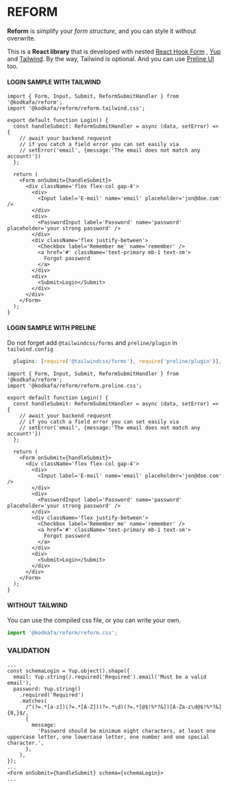 # REFORM

**Reform** is simplify your _form structure_, and you can style it without overwrite.

This is a **React library** that is developed with
nested [React Hook Form](https://react-hook-form.com/advanced-usage/#FormProviderPerformance) , [Yup](https://www.npmjs.com/package/yup)
and [Tailwind]().
By the way, Tailwind is optional. And you can use [Preline UI](https://preline.co/docs/index.html) too.

#### LOGIN SAMPLE WITH TAILWIND

```tsx file=Login.component.tsx
import { Form, Input, Submit, ReformSubmitHandler } from '@kodkafa/reform';
import '@kodkafa/reform/reform.tailwind.css';

export default function Login() {
  const handleSubmit: ReformSubmitHandler = async (data, setError) => {
    // await your backend requesnt
    // if you catch a field error you can set easily via
    // setError('email', {message:'The email does not match any account!'})
  };

  return (
    <Form onSubmit={handleSubmit}>
      <div className='flex flex-col gap-4'>
        <div>
          <Input label='E-mail' name='email' placeholder='jon@doe.com' />
        </div>
        <div>
          <PasswordInput label='Password' name='password' placeholder='your strong password' />
        </div>
        <div className='flex justify-between'>
          <Checkbox label='Remember me' name='remember' />
          <a href='#' className='text-primary mb-1 text-sm'>
            Forgot password
          </a>
        </div>
        <div>
          <Submit>Login</Submit>
        </div>
      </div>
    </Form>
  );
}
```

#### LOGIN SAMPLE WITH PRELINE

Do not forget add `@tailwindcss/forms` and `preline/plugin` in `tailwind.config`

```js file=tailwind.config.js
  plugins: [require('@tailwindcss/forms'), require('preline/plugin')],
```

```tsx file=Login.component.tsx
import { Form, Input, Submit, ReformSubmitHandler } from '@kodkafa/reform';
import '@kodkafa/reform/reform.preline.css';

export default function Login() {
  const handleSubmit: ReformSubmitHandler = async (data, setError) => {
    // await your backend requesnt
    // if you catch a field error you can set easily via
    // setError('email', {message:'The email does not match any account!'})
  };

  return (
    <Form onSubmit={handleSubmit}>
      <div className='flex flex-col gap-4'>
        <div>
          <Input label='E-mail' name='email' placeholder='jon@doe.com' />
        </div>
        <div>
          <PasswordInput label='Password' name='password' placeholder='your strong password' />
        </div>
        <div className='flex justify-between'>
          <Checkbox label='Remember me' name='remember' />
          <a href='#' className='text-primary mb-1 text-sm'>
            Forgot password
          </a>
        </div>
        <div>
          <Submit>Login</Submit>
        </div>
      </div>
    </Form>
  );
}
```

#### WITHOUT TAILWIND

You can use the compiled css file,
or you can write your own.

```ts
import '@kodkafa/reform/reform.css';
```

### VALIDATION

```tsx
...
const schemaLogin = Yup.object().shape({
  email: Yup.string().required('Required').email('Must be a valid email'),
  password: Yup.string()
    .required('Required')
    .matches(
      /^(?=.*[a-z])(?=.*[A-Z])(?=.*\d)(?=.*[@$!%*?&])[A-Za-z\d@$!%*?&]{8,}$/,
      {
        message:
          'Password should be minimum eight characters, at least one uppercase letter, one lowercase letter, one number and one special character.',
      },
    ),
});
...
<Form onSubmit={handleSubmit} schema={schemaLogin}>
...
```
